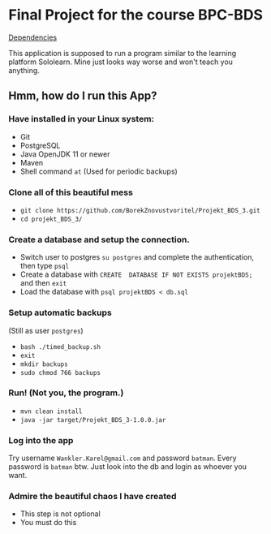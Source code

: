 Final Project for the course BPC-BDS
====================================

[Dependencies](dependencies.md)

This application is supposed to run a program similar to the learning platform Sololearn. Mine just looks way worse and won't teach you anything.

Hmm, how do I run this App?
---------------------------

<h3>Have installed in your Linux system:</h3>

- Git
- PostgreSQL
- Java OpenJDK 11 or newer
- Maven
- Shell command `at` (Used for periodic backups)

<h3>Clone all of this beautiful mess</h3>

- `git clone https://github.com/BorekZnovustvoritel/Projekt_BDS_3.git`
- `cd projekt_BDS_3/`

<h3>Create a database and setup the connection.</h3>

- Switch user to postgres `su postgres` and complete the authentication, then type `psql`
- Create a database with `CREATE  DATABASE IF NOT EXISTS projektBDS;` and then `exit`
- Load the database with `psql projektBDS < db.sql`

<h3>Setup automatic backups</h3>

(Still as user `postgres`)

- `bash ./timed_backup.sh`
- `exit`
- `mkdir backups`
- `sudo chmod 766 backups`

<h3>Run! (Not you, the program.)</h3>

- `mvn clean install`
- `java -jar target/Projekt_BDS_3-1.0.0.jar`

<h3>Log into the app</h3>

Try username `Wankler.Karel@gmail.com` and password `batman`. Every password is `batman` btw. Just look into the db and login as whoever you want.

<h3>Admire the beautiful chaos I have created</h3>

- This step is not optional
- You must do this
